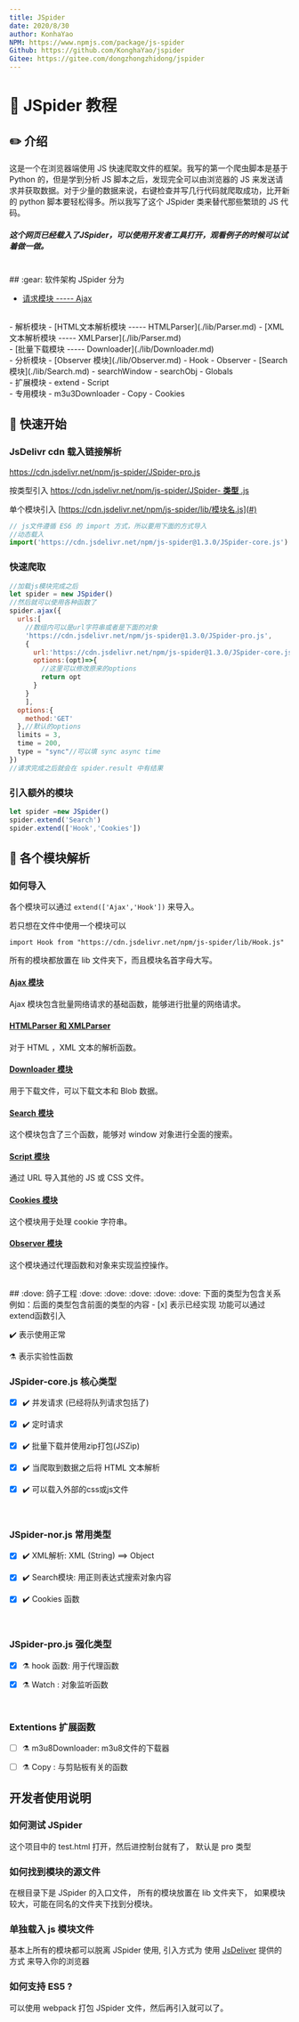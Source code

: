 ```yaml
---
title: JSpider
date: 2020/8/30
author: KonhaYao
NPM: https://www.npmjs.com/package/js-spider
Github: https://github.com/KonghaYao/jspider
Gitee: https://gitee.com/dongzhongzhidong/jspider
---
```


# :closed_book: JSpider 教程

## :pencil2: 介绍
这是一个在浏览器端使用 JS 快速爬取文件的框架。我写的第一个爬虫脚本是基于 Python 的，但是学到分析 JS 脚本之后，发现完全可以由浏览器的 JS 来发送请求并获取数据。对于少量的数据来说，右键检查并写几行代码就爬取成功，比开新的 python 脚本要轻松得多。所以我写了这个 JSpider 类来替代那些繁琐的 JS 代码。

##### 这个网页已经载入了JSpider，可以使用开发者工具打开，观看例子的时候可以试着做一做。

<br>
## :gear: 软件架构
JSpider 分为 

- [请求模块 ----- Ajax](./lib/Ajax.md)
<br>
- 解析模块
    - [HTML文本解析模块 -----  HTMLParser](./lib/Parser.md)
    - [XML文本解析模块 -----  XMLParser](./lib/Parser.md)
<br>
- [批量下载模块 ----- Downloader](./lib/Downloader.md)
<br>
- 分析模块
    - [Observer 模块](./lib/Observer.md)
        - Hook
        - Observer
    - [Search 模块](./lib/Search.md)
        - searchWindow
        - searchObj
        - Globals
<br>
- 扩展模块
    - extend
    - Script
<br>
- 专用模块
    - m3u3Downloader
    - Copy
    - Cookies
<br>


## :hammer: 快速开始

###  JsDelivr cdn 载入链接解析

https://cdn.jsdelivr.net/npm/js-spider/JSpider-pro.js

按类型引入 [https://cdn.jsdelivr.net/npm/js-spider/JSpider- **类型** .js](#)

 单个模块引入 [https://cdn.jsdelivr.net/npm/js-spider/lib/模块名.js](#)

```js
// js文件遵循 ES6 的 import 方式，所以要用下面的方式导入
//动态载入
import('https://cdn.jsdelivr.net/npm/js-spider@1.3.0/JSpider-core.js').then(res=>window.JSpider = res.default)
```

### 快速爬取
```js
//加载js模块完成之后
let spider = new JSpider()
//然后就可以使用各种函数了
spider.ajax({
  urls:[
    //数组内可以是url字符串或者是下面的对象
    'https://cdn.jsdelivr.net/npm/js-spider@1.3.0/JSpider-pro.js',
    {
      url:'https://cdn.jsdelivr.net/npm/js-spider@1.3.0/JSpider-core.js',
      options:(opt)=>{
        //这里可以修改原来的options
        return opt
      }
    }
    ],
  options:{
    method:'GET'
  },//默认的options
  limits = 3, 
  time = 200, 
  type = "sync"//可以填 sync async time
})
//请求完成之后就会在 spider.result 中有结果
```

###  引入额外的模块
```js
let spider =new JSpider()
spider.extend('Search')
spider.extend(['Hook','Cookies'])
```


## :dart: 各个模块解析

### 如何导入

各个模块可以通过 `extend(['Ajax','Hook'])` 来导入。

若只想在文件中使用一个模块可以

`import Hook from "https://cdn.jsdelivr.net/npm/js-spider/lib/Hook.js"`

所有的模块都放置在 lib 文件夹下，而且模块名首字母大写。

#### [Ajax 模块](./lib/Ajax.md)

Ajax 模块包含批量网络请求的基础函数，能够进行批量的网络请求。
#### [HTMLParser 和 XMLParser](./lib/Parser.md)
对于 HTML ，XML 文本的解析函数。

#### [Downloader 模块](./lib/Downloader.md)
用于下载文件，可以下载文本和 Blob 数据。

#### [Search 模块](./lib/Search.md)
这个模块包含了三个函数，能够对 window 对象进行全面的搜索。

#### [Script 模块](./lib/Script.js)
通过 URL 导入其他的 JS 或 CSS 文件。

#### [Cookies 模块](./lib/Cookies.js)
这个模块用于处理 cookie 字符串。

#### [Observer 模块](./lib/Observer.md)
这个模块通过代理函数和对象来实现监控操作。

<br>
##  :dove:  鸽子工程 :dove: :dove: :dove: :dove: :dove:
 下面的类型为包含关系 
 例如：后面的类型包含前面的类型的内容
- [x] 表示已经实现 功能可以通过extend函数引入

:heavy_check_mark: 表示使用正常

:alembic: 表示实验性函数
<br>

### JSpider-core.js 核心类型

- [x] :heavy_check_mark: 并发请求  (已经将队列请求包括了) 

- [x] :heavy_check_mark: 定时请求 

- [x] :heavy_check_mark: 批量下载并使用zip打包(JSZip) 

- [x] :heavy_check_mark: 当爬取到数据之后将 HTML 文本解析 

- [x] :heavy_check_mark: 可以载入外部的css或js文件 

<br>

### JSpider-nor.js 常用类型
- [x] :heavy_check_mark: XML解析: XML (String) ==> Object 


- [x] :heavy_check_mark: Search模块: 用正则表达式搜索对象内容 

- [x] :heavy_check_mark: Cookies 函数 

<br>

### JSpider-pro.js 强化类型

- [x] :alembic: hook 函数: 用于代理函数 

- [x] :alembic: Watch : 对象监听函数

<br>

### Extentions 扩展函数

- [ ] :alembic: m3u8Downloader: m3u8文件的下载器

- [ ] :alembic: Copy : 与剪贴板有关的函数



## 开发者使用说明

### 如何测试 JSpider
这个项目中的 test.html 打开，然后进控制台就有了，
默认是 pro 类型

### 如何找到模块的源文件
在根目录下是 JSpider 的入口文件，
所有的模块放置在 lib 文件夹下，
如果模块较大，可能在同名的文件夹下找到分模块。

### 单独载入 js 模块文件
基本上所有的模块都可以脱离 JSpider 使用,
引入方式为 使用 [JsDeliver](http://www.jsdelivr.com/) 提供的方式 来导入你的浏览器

### 如何支持 ES5 ?
可以使用 webpack 打包 JSpider 文件，然后再引入就可以了。